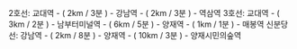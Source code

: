 2호선: 교대역 - ( 2km / 3분 ) - 강남역 - ( 2km / 3분 ) - 역삼역
3호선: 교대역 - ( 3km / 2분 ) - 남부터미널역 - ( 6km / 5분 ) - 양재역 - ( 1km / 1분 ) - 매봉역
신분당선: 강남역 - ( 2km / 8분 ) - 양재역 - ( 10km / 3분 ) - 양재시민의숲역
